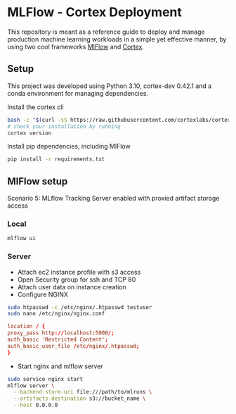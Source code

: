 # MLFlow - Cortex Deployment

This repository is meant as a reference guide to deploy and manage production machine learning workloads in a simple yet effective manner, by using two cool frameworks [MlFlow](https://mlflow.org/docs/latest/index.html) and [Cortex](https://docs.cortexlabs.com/).

## Setup

This project was developed using Python 3.10, cortex-dev 0.42.1 and a conda environment for managing dependencies.

Install the cortex cli

```bash
bash -c "$(curl -sS https://raw.githubusercontent.com/cortexlabs/cortex/v0.42.1/get-cli.sh)"
# check your installation by running 
cortex version
```

Install pip dependencies, including MlFlow

```bash
pip install -r requirements.txt
```

## MlFlow setup

Scenario 5: MLflow Tracking Server enabled with proxied artifact storage access

### Local

```bash
mlflow ui
```

### Server

- Attach ec2 instance profile with s3 access
- Open Security group for ssh and TCP 80
- Attach user data on instance creation
- Configure NGINX
  
```bash
sudo htpasswd -c /etc/nginx/.htpasswd testuser
sudo nano /etc/nginx/nginx.conf
```

```conf
location / {
proxy_pass http://localhost:5000/;
auth_basic 'Restricted Content';
auth_basic_user_file /etc/nginx/.htpasswd;
}
```

- Start nginx and mlflow server

```bash
sudo service nginx start
mlflow server \
  --backend-store-uri file:///path/to/mlruns \
  --artifacts-destination s3://bucket_name \
  --host 0.0.0.0
```